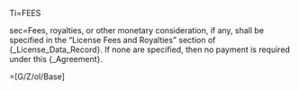 Ti=FEES

sec=Fees, royalties, or other monetary consideration, if any, shall be specified in the “License Fees and Royalties” section of {_License_Data_Record}.  If none are specified, then no payment is required under this {_Agreement}.

=[G/Z/ol/Base]
